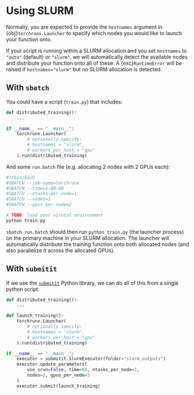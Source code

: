 # Using SLURM

Normally, you are expected to provide the `hostnames` argument in {obj}`torchrunx.Launcher` to specify which nodes you would like to launch your function onto.

If your script is running within a SLURM allocation and you set `hostnames` to `"auto"` (default) or `"slurm"`, we will automatically detect the available nodes and distribute your function onto all of these. A {exc}`RuntimeError` will be raised if `hostnames="slurm"` but no SLURM allocation is detected.

## With `sbatch`

You could have a script (`train.py`) that includes:

```python
def distributed_training():
    ...

if __name__ == "__main__":
    torchrunx.Launcher(
        # optionally specify:
        # hostnames = "slurm",
        # workers_per_host = "gpu"
    ).run(distributed_training)
```

And some `run.batch` file (e.g. allocating 2 nodes with 2 GPUs each):

```bash
#!/bin/bash
#SBATCH --job-name=torchrunx
#SBATCH --time=1:00:00
#SBATCH --ntasks-per-node=1
#SBATCH --nodes=2
#SBATCH --gpus-per-node=2

# TODO: load your virutal environment
python train.py
```

`sbatch run.batch` should then run `python train.py` (the launcher process) on the primary machine in your SLURM allocation. The launcher will automatically distribute the training function onto both allocated nodes (and also parallelize it across the allocated GPUs).

## With `submitit`

If we use the [`submitit`](https://github.com/facebookincubator/submitit) Python library, we can do all of this from a single python script.

```python
def distributed_training():
    ...

def launch_training():
    torchrunx.Launcher(
        # optionally specify:
        # hostnames = "slurm",
        # workers_per_host = "gpu"
    ).run(distributed_training)

if __name__ == "__main__":
    executor = submitit.SlurmExecutor(folder="slurm_outputs")
    executor.update_parameters(
        use_srun=False, time=60, ntasks_per_node=1,
        nodes=2, gpus_per_node=2
    )
    executor.submit(launch_training)
```
